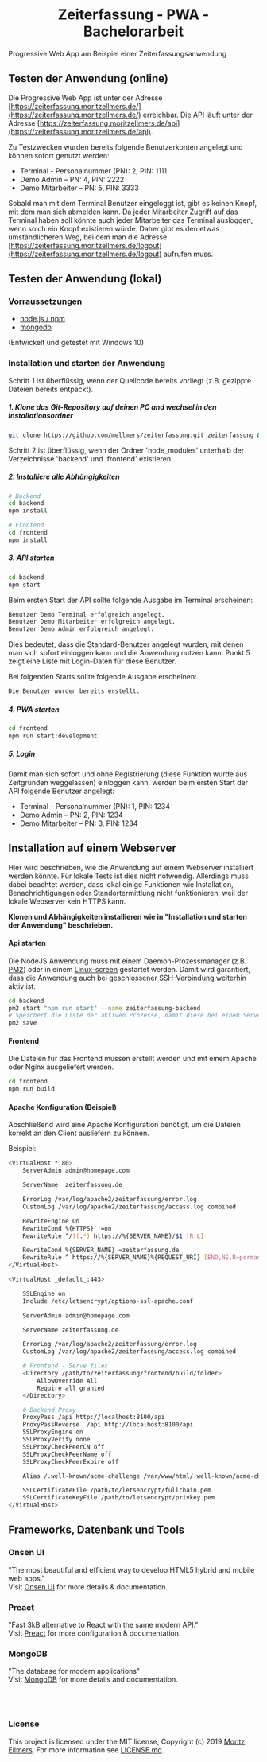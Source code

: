<h1 style="text-align:center">Zeiterfassung - PWA - Bachelorarbeit</h1>

Progressive Web App am Beispiel einer Zeiterfassungsanwendung

## Testen der Anwendung (online)

Die Progressive Web App ist unter der Adresse [https://zeiterfassung.moritzellmers.de/](https://zeiterfassung.moritzellmers.de/) erreichbar.
Die API läuft unter der Adresse [https://zeiterfassung.moritzellmers.de/api](https://zeiterfassung.moritzellmers.de/api).

Zu Testzwecken wurden bereits folgende Benutzerkonten angelegt und können sofort genutzt werden:
* Terminal - Personalnummer (PN): 2, PIN: 1111
* Demo Admin – PN: 4, PIN: 2222
* Demo Mitarbeiter – PN: 5, PIN: 3333

Sobald man mit dem Terminal Benutzer eingeloggt ist, gibt es keinen Knopf, mit dem man sich abmelden kann. Da jeder Mitarbeiter Zugriff auf das Terminal haben soll
könnte auch jeder Mitarbeiter das Terminal ausloggen, wenn solch ein Knopf existieren würde. Daher gibt es den etwas umständlicheren Weg, bei dem man die Adresse 
[https://zeiterfassung.moritzellmers.de/logout](https://zeiterfassung.moritzellmers.de/logout) aufrufen muss.

## Testen der Anwendung (lokal)

### Vorraussetzungen
* [node.js / npm](https://nodejs.org/en/)
* [mongodb](https://www.mongodb.com/)

(Entwickelt und getestet mit Windows 10)

### Installation und starten der Anwendung
Schritt 1 ist überflüssig, wenn der Quellcode bereits vorliegt (z.B. gezippte Dateien bereits entpackt).

##### 1. Klone das Git-Repository auf deinen PC and wechsel in den Installationsordner
```bash
git clone https://github.com/mellmers/zeiterfassung.git zeiterfassung && cd zeiterfassung
```
  
Schritt 2 ist überflüssig, wenn der Ordner 'node_modules' unterhalb der Verzeichnisse 'backend' und 'frontend' existieren.

##### 2. Installiere alle Abhängigkeiten
```bash
# Backend
cd backend
npm install

# Frontend
cd frontend
npm install
```

##### 3. API starten
```bash
cd backend
npm start
```

Beim ersten Start der API sollte folgende Ausgabe im Terminal erscheinen:
```bash
Benutzer Demo Terminal erfolgreich angelegt.
Benutzer Demo Mitarbeiter erfolgreich angelegt.
Benutzer Demo Admin erfolgreich angelegt.
```

Dies bedeutet, dass die Standard-Benutzer angelegt wurden, mit denen man sich sofort einloggen kann und die Anwendung nutzen kann.
Punkt 5 zeigt eine Liste mit Login-Daten für diese Benutzer.

Bei folgenden Starts sollte folgende Ausgabe erscheinen:
```bash
Die Benutzer wurden bereits erstellt.
```

##### 4. PWA starten
```bash
cd frontend
npm run start:development
```

##### 5. Login
Damit man sich sofort und ohne Registrierung (diese Funktion wurde aus Zeitgründen weggelassen) einloggen kann,
werden beim ersten Start der API folgende Benutzer angelegt:
* Terminal - Personalnummer (PN): 1, PIN: 1234
* Demo Admin – PN: 2, PIN: 1234
* Demo Mitarbeiter – PN: 3, PIN: 1234

## Installation auf einem Webserver
Hier wird beschrieben, wie die Anwendung auf einem Webserver installiert werden könnte.
Für lokale Tests ist dies nicht notwendig. Allerdings muss dabei beachtet werden, dass lokal einige
Funktionen wie Installation, Benachrichtigungen oder Standortermittlung nicht funktionieren,
weil der lokale Webserver kein HTTPS kann.

**Klonen und Abhängigkeiten installieren wie in "Installation und starten der Anwendung" beschrieben.**

#### Api starten
Die NodeJS Anwendung muss mit einem Daemon-Prozessmanager (z.B. [PM2](https://pm2.keymetrics.io/)) oder in einem [Linux-screen](https://wiki.ubuntuusers.de/Screen/) gestartet werden. Damit wird garantiert, dass die Anwendung auch bei geschlossener SSH-Verbindung weiterhin aktiv ist.
```bash
cd backend
pm2 start "npm run start" --name zeiterfassung-backend
# Speichert die Liste der aktiven Prozesse, damit diese bei einem Serverneustart geladen werden
pm2 save
```

#### Frontend
Die Dateien für das Frontend müssen erstellt werden und mit einem Apache oder Nginx ausgeliefert werden.
```bash
cd frontend
npm run build
```

#### Apache Konfiguration (Beispiel)
Abschließend wird eine Apache Konfiguration benötigt, um die Dateien korrekt an den Client ausliefern zu können.

Beispiel:
```bash
<VirtualHost *:80>
    ServerAdmin admin@homepage.com

    ServerName  zeiterfassung.de

    ErrorLog /var/log/apache2/zeiterfassung/error.log
    CustomLog /var/log/apache2/zeiterfassung/access.log combined

    RewriteEngine On
    RewriteCond %{HTTPS} !=on
    RewriteRule ^/?(.*) https://%{SERVER_NAME}/$1 [R,L]

    RewriteCond %{SERVER_NAME} =zeiterfassung.de
    RewriteRule ^ https://%{SERVER_NAME}%{REQUEST_URI} [END,NE,R=permanent]
</VirtualHost>

<VirtualHost _default_:443>

    SSLEngine on
    Include /etc/letsencrypt/options-ssl-apache.conf

    ServerAdmin admin@homepage.com

    ServerName zeiterfassung.de

    ErrorLog /var/log/apache2/zeiterfassung/error.log
    CustomLog /var/log/apache2/zeiterfassung/access.log combined

    # Frontend - Serve files
    <Directory /path/to/zeiterfassung/frontend/build/folder>
        AllowOverride All
        Require all granted
    </Directory>

    # Backend Proxy
    ProxyPass /api http://localhost:8100/api
    ProxyPassReverse  /api http://localhost:8100/api
    SSLProxyEngine on
    SSLProxyVerify none
    SSLProxyCheckPeerCN off
    SSLProxyCheckPeerName off
    SSLProxyCheckPeerExpire off

    Alias /.well-known/acme-challenge /var/www/html/.well-known/acme-challenge

    SSLCertificateFile /path/to/letsencrypt/fullchain.pem
    SSLCertificateKeyFile /path/to/letsencrypt/privkey.pem
</VirtualHost>
```


## Frameworks, Datenbank und Tools

### Onsen UI
"The most beautiful and efficient way to develop HTML5 hybrid and mobile web apps." <br/>
Visit [Onsen UI](https://onsen.io/) for more details & documentation.

### Preact
"Fast 3kB alternative to React with the same modern API." <br/>
Visit [Preact](https://preactjs.com/) for more configuration & documentation.

### MongoDB
"The database for modern applications" <br/>
Visit [MongoDB](https://www.mongodb.com/) for more details and documentation.

<br />
<br />

### License
This project is licensed under the MIT license, Copyright (c) 2019 [Moritz Ellmers](https://moritzellmers.de). For more information see [LICENSE.md](https://github.com/mellmers/zeiterfassung/blob/master/LICENSE.md).  
